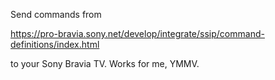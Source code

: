 
Send commands from

https://pro-bravia.sony.net/develop/integrate/ssip/command-definitions/index.html

to your Sony Bravia TV. Works for me, YMMV.
